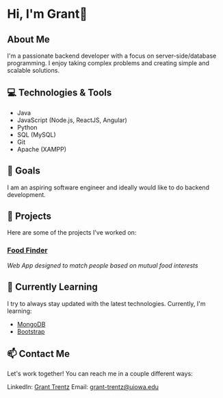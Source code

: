# Hi, I'm Grant👋

## About Me
I'm a passionate backend developer with a focus on server-side/database programming. I enjoy taking complex problems and creating simple and scalable solutions.

## 💻 Technologies & Tools
- Java
- JavaScript (Node.js, ReactJS, Angular)
- Python
- SQL (MySQL)
- Git
- Apache (XAMPP)

## 🎯 Goals
I am an aspiring software engineer and ideally would like to do backend development.

## 🚀 Projects
Here are some of the projects I've worked on:

### [Food Finder](https://github.com/gtrentz/foodapp)
_Web App designed to match people based on mutual food interests_

## 🌱 Currently Learning
I try to always stay updated with the latest technologies. 
Currently, I'm learning:

- [MongoDB](https://www.mongodb.com/cloud/atlas/lp/try4?utm_source=bing&utm_campaign=search_bs_pl_evergreen_atlas_core_prosp-brand_gic-null_amers-us_ps-all_desktop_eng_lead&utm_term=mongodb&utm_medium=cpc_paid_search&utm_ad=e&utm_ad_campaign_id=415204521&adgroup=1208363748749201&msclkid=20048569af8a15c88ef6e0e2d0dbdf9a)
- [Bootstrap](https://getbootstrap.com/)

## 📫 Contact Me
Let's work together! You can reach me in a couple different ways:

LinkedIn: [Grant Trentz](https://www.linkedin.com/in/grant-trentz-6a32a2176)
Email: grant-trentz@uiowa.edu



